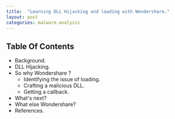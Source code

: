 ```yaml
---
title:  "Learning DLL Hijacking and loading with Wondershare."
layout: post
categories: malware-analysis
---
```



## Table Of Contents


- Background.
- DLL Hijacking.
- So why Wondershare ?
  - Identifying the issue of loading.
  - Crafting a malicious DLL.
  - Getting a callback.
- What's next?
- What else Wondershare?
- References.
